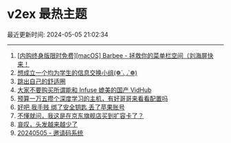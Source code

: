 # v2ex 最热主题

最近更新时间: 2024-05-05 21:02:34

--- 
1. [[内购终身版限时免费][macOS] Barbee - 拯救你的菜单栏空间（刘海屏快来！](https://www.v2ex.com/t/1037737) 
2. [想成立一个均为学生的信息交换小组(❁´◡`❁)](https://www.v2ex.com/t/1037741) 
3. [跳出自己的舒适圈](https://www.v2ex.com/t/1037771) 
4. [大家不要购买所谓能和 Infuse 媲美的国产 VidHub](https://www.v2ex.com/t/1037783) 
5. [预算一万五攒个深度学习的主机，有好哥哥来看看配置吗](https://www.v2ex.com/t/1037774) 
6. [好吧 我手贱 绑了安全钥匙 丢了苹果账号](https://www.v2ex.com/t/1037786) 
7. [不懂就问，我这是在京东旗舰店买到扩容卡了？](https://www.v2ex.com/t/1037744) 
8. [哀叹，头发越来越少了](https://www.v2ex.com/t/1037757) 
9. [20240505 - 邀请码系统](https://www.v2ex.com/t/1037849) 
